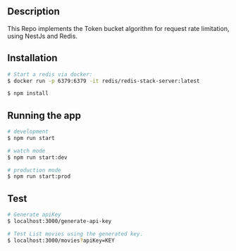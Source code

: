 
## Description

This Repo implements the Token bucket algorithm for request rate limitation, using NestJs and Redis.


## Installation

```bash
# Start a redis via docker:
$ docker run -p 6379:6379 -it redis/redis-stack-server:latest
```

```bash
$ npm install
```

## Running the app

```bash
# development
$ npm run start

# watch mode
$ npm run start:dev

# production mode
$ npm run start:prod
```

## Test

```bash
# Generate apiKey
$ localhost:3000/generate-api-key

# Test List movies using the generated key.
$ localhost:3000/movies?apiKey=KEY


